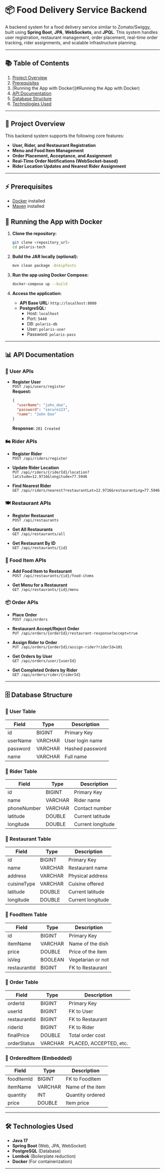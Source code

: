 # 📦 Food Delivery Service Backend

A backend system for a food delivery service similar to Zomato/Swiggy, built using **Spring Boot**, **JPA**, **WebSockets**, and **JPQL**. This system handles user registration, restaurant management, order placement, real-time order tracking, rider assignments, and scalable infrastructure planning.

---

## 📚 Table of Contents

1. [Project Overview](#project-overview)
2. [Prerequisites](#prerequisites)
3. [Running the App with Docker](#Running the App with Docker)
4. [API Documentation](#api-documentation)
5. [Database Structure](#database-structure)
5. [Technologies Used](#technologies-used)

---

## 📝 Project Overview

This backend system supports the following core features:

- **User, Rider, and Restaurant Registration**
- **Menu and Food Item Management**
- **Order Placement, Acceptance, and Assignment**
- **Real-Time Order Notifications (WebSocket-based)**
- **Rider Location Updates and Nearest Rider Assignment**

---

## ⚡ Prerequisites

- [Docker](https://www.docker.com/get-started) installed
- [Maven](https://maven.apache.org/) installed

## 🐳 Running the App with Docker

1. **Clone the repository:**

   ```bash
   git clone <repository_url>
   cd polaris-tech
   ```

2. **Build the JAR locally (optional):**

   ```bash
   mvn clean package -DskipTests
   ```

3. **Run the app using Docker Compose:**

   ```bash
   docker-compose up --build
   ```

4. **Access the application:**

    - **API Base URL:** `http://localhost:8080`
    - **PostgreSQL:**
        - Host: `localhost`
        - Port: `5440`
        - DB: `polaris-db`
        - User: `polaris-user`
        - Password: `polaris-pass`

---

## 📊 API Documentation

### 🧑 User APIs

- **Register User**  
  `POST /api/users/register`  
  **Request:**
  ```json
  {
    "userName": "john_doe",
    "password": "secure123",
    "name": "John Doe"
  }
  ```
  **Response:** `201 Created`

### 🏍️ Rider APIs

- **Register Rider**  
  `POST /api/riders/register`

- **Update Rider Location**  
  `PUT /api/riders/{riderId}/location?latitude=12.9716&longitude=77.5946`

- **Find Nearest Rider**  
  `GET /api/riders/nearest?restaurantLat=12.9716&restaurantLng=77.5946`

### 🍽️ Restaurant APIs

- **Register Restaurant**  
  `POST /api/restaurants`

- **Get All Restaurants**  
  `GET /api/restaurants/all`

- **Get Restaurant By ID**  
  `GET /api/restaurants/{id}`

### 🧾 Food Item APIs

- **Add Food Item to Restaurant**  
  `POST /api/restaurants/{id}/food-items`

- **Get Menu for a Restaurant**  
  `GET /api/restaurants/{id}/menu`

### 📦 Order APIs

- **Place Order**  
  `POST /api/orders`

- **Restaurant Accept/Reject Order**  
  `PUT /api/orders/{orderId}/restaurant-response?accept=true`

- **Assign Rider to Order**  
  `PUT /api/orders/{orderId}/assign-rider?riderId=101`

- **Get Orders by User**  
  `GET /api/orders/user/{userId}`

- **Get Completed Orders by Rider**  
  `GET /api/orders/rider/{riderId}`

---

## 🗄️ Database Structure

### 📁 User Table
| Field     | Type    | Description       |
|-----------|---------|-------------------|
| id        | BIGINT  | Primary Key       |
| userName  | VARCHAR | User login name   |
| password  | VARCHAR | Hashed password   |
| name      | VARCHAR | Full name         |

### 📁 Rider Table
| Field      | Type    | Description           |
|------------|---------|-----------------------|
| id         | BIGINT  | Primary Key           |
| name       | VARCHAR | Rider name            |
| phoneNumber| VARCHAR | Contact number        |
| latitude   | DOUBLE  | Current latitude      |
| longitude  | DOUBLE  | Current longitude     |

### 📁 Restaurant Table
| Field        | Type    | Description         |
|--------------|---------|---------------------|
| id           | BIGINT  | Primary Key         |
| name         | VARCHAR | Restaurant name     |
| address      | VARCHAR | Physical address    |
| cuisineType  | VARCHAR | Cuisine offered     |
| latitude     | DOUBLE  | Current latitude    |
| longitude    | DOUBLE  | Current longitude   |

### 📁 FoodItem Table
| Field        | Type    | Description        |
|--------------|---------|--------------------|
| id           | BIGINT  | Primary Key        |
| itemName     | VARCHAR | Name of the dish   |
| price        | DOUBLE  | Price of the item  |
| isVeg        | BOOLEAN | Vegetarian or not  |
| restaurantId | BIGINT  | FK to Restaurant   |

### 📁 Order Table
| Field        | Type    | Description              |
|--------------|---------|--------------------------|
| orderId      | BIGINT  | Primary Key              |
| userId       | BIGINT  | FK to User               |
| restaurantId | BIGINT  | FK to Restaurant         |
| riderId      | BIGINT  | FK to Rider              |
| finalPrice   | DOUBLE  | Total order cost         |
| orderStatus  | VARCHAR | PLACED, ACCEPTED, etc.   |

### 📁 OrderedItem (Embedded)
| Field      | Type    | Description        |
|------------|---------|--------------------|
| foodItemId | BIGINT  | FK to FoodItem     |
| itemName   | VARCHAR | Name of the item   |
| quantity   | INT     | Quantity ordered   |
| price      | DOUBLE  | Item price         |

---

## 🛠️ Technologies Used

- **Java 17**
- **Spring Boot** (Web, JPA, WebSocket)
- **PostgreSQL** (Database)
- **Lombok** (Boilerplate reduction)
- **Docker** (For containerization)

---
